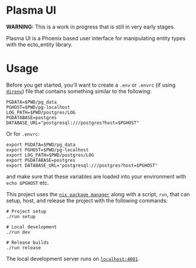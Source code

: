 # Plasma UI

**WARNING:** This is a work in progress that is still in very early stages.

Plasma UI is a Phoenix based user interface for manipulating entity types with the ecto_entity library.


# Usage

Before you get started, you'll want to create a `.env` or `.envrc` (if using [`direnv`](https://direnv.net/docs/installation.html)) file that contains something similar to the following:

```
PGDATA=$PWD/pg_data
PGHOST=$PWD/pg-localhost
LOG_PATH=$PWD/postgres/LOG
PGDATABASE=postgres
DATABASE_URL="postgresql:///postgres?host=$PGHOST"
```

Or for `.envrc`:
```
export PGDATA=$PWD/pg_data
export PGHOST=$PWD/pg-localhost
export LOG_PATH=$PWD/postgres/LOG
export PGDATABASE=postgres
export DATABASE_URL="postgresql:///postgres?host=$PGHOST"
```

and make sure that these variables are loaded into your environment with `echo $PGHOST` etc.

This project uses the [`nix package manager`](https://nixos.org/guides/install-nix.html) along with a script, `run`, that can setup, host, and release the project with the following commands:

```
# Project setup
./run setup

# Local development
./run dev

# Release builds
./run release
```

The local development server runs on [`localhost:4001`](https://localhost:4001).
